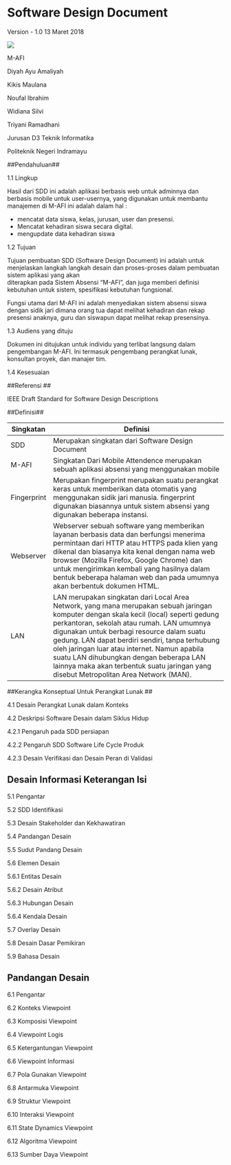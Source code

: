 # Software Design Document  #
Version - 1.0
13 Maret 2018

![](https://image.ibb.co/bJCF0x/POLINDRA.png)

M-AFI

Diyah Ayu Amaliyah


Kikis Maulana

Noufal Ibrahim

Widiana Silvi

Triyani Ramadhani

Jurusan D3 Teknik Informatika

Politeknik Negeri Indramayu


##Pendahuluan##

1.1 Lingkup

Hasil dari SDD ini adalah aplikasi berbasis web untuk adminnya dan berbasis mobile untuk user-usernya,
yang digunakan untuk membantu manajemen di M-AFI ini adalah dalam hal :
- mencatat data siswa, kelas, jurusan, user dan presensi.
- Mencatat kehadiran siswa secara digital.
- mengupdate data kehadiran siswa

1.2 Tujuan

Tujuan  pembuatan  SDD  (Software  Design  Document) ini adalah  untuk  menjelaskan 
langkah  langkah  desain  dan  proses-proses  dalam  pembuatan  sistem  aplikasi  yang  akan  
diterapkan  pada  Sistem  Absensi “M-AFI”,  dan  juga  memberi  definisi  kebutuhan 
untuk sistem, spesifikasi kebutuhan fungsional. 

 Fungsi utama dari M-AFI ini adalah menyediakan sistem absensi siswa dengan sidik jari
dimana orang tua dapat melihat kehadiran dan rekap presensi anaknya, guru dan siswapun 
dapat melihat rekap presensinya.

1.3 Audiens yang dituju

Dokumen ini ditujukan untuk individu yang terlibat langsung dalam pengembangan M-AFI. Ini termasuk pengembang perangkat lunak, konsultan proyek, dan manajer tim.


1.4 Kesesuaian



##Referensi ##

IEEE Draft Standard for Software Design Descriptions 

##Definisi##

Singkatan | Definisi 
| ------ | ------ |
| SDD | Merupakan singkatan dari Software Design Document |
| M-AFI | Singkatan Dari Mobile Attendence merupakan sebuah aplikasi absensi yang menggunakan mobile  |
|Fingerprint| Merupakan fingerprint merupakan suatu perangkat keras untuk memberikan data otomatis yang menggunakan sidik jari manusia. fingerprint digunakan biasannya untuk sistem absensi yang digunakan beberapa instansi.|
| Webserver | Webserver sebuah software yang memberikan layanan berbasis data dan berfungsi menerima permintaan dari HTTP atau HTTPS pada klien yang dikenal dan biasanya kita kenal dengan nama web browser (Mozilla Firefox, Google Chrome) dan untuk mengirimkan kembali yang hasilnya dalam bentuk beberapa halaman web dan pada umumnya akan berbentuk dokumen HTML. |
| LAN | LAN merupakan singkatan dari Local Area Network, yang mana merupakan sebuah jaringan komputer dengan skala kecil (local) seperti gedung perkantoran, sekolah atau rumah. LAN umumnya digunakan untuk berbagi resource dalam suatu gedung. LAN dapat berdiri sendiri, tanpa terhubung oleh jaringan luar atau internet. Namun apabila suatu LAN dihubungkan dengan beberapa LAN lainnya maka akan terbentuk suatu jaringan yang disebut Metropolitan Area Network (MAN). |


##Kerangka Konseptual  Untuk Perangkat Lunak ##

4.1  Desain Perangkat Lunak dalam Konteks



4.2 Deskripsi Software Desain dalam Siklus Hidup

4.2.1 Pengaruh pada SDD persiapan 

4.2.2 Pengaruh SDD Software Life Cycle Produk

4.2.3 Desain Verifikasi dan Desain Peran di Validasi

## Desain Informasi Keterangan Isi ##

5.1 Pengantar

5.2 SDD Identifikasi

5.3 Desain Stakeholder dan Kekhawatiran  





5.4 Pandangan Desain

5.5 Sudut Pandang Desain

5.6 Elemen Desain

5.6.1 Entitas Desain

5.6.2 Desain Atribut

5.6.3 Hubungan Desain

5.6.4 Kendala Desain

5.7 Overlay Desain

5.8 Desain Dasar Pemikiran

5.9 Bahasa Desain

## Pandangan Desain ##

6.1 Pengantar

6.2 Konteks Viewpoint

6.3 Komposisi Viewpoint

6.4 Viewpoint  Logis

6.5 Ketergantungan Viewpoint

6.6 Viewpoint Informasi

6.7 Pola Gunakan Viewpoint

6.8 Antarmuka Viewpoint

6.9 Struktur Viewpoint

6.10 Interaksi Viewpoint

6.11 State Dynamics Viewpoint

6.12 Algoritma Viewpoint

6.13 Sumber Daya Viewpoint


